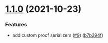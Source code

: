 # [1.1.0](https://github.com/antouhou/rs-merkle/compare/v1.0.0...v1.1.0) (2021-10-23)


### Features

* add custom proof serializers ([#9](https://github.com/antouhou/rs-merkle/issues/9)) ([b7b394f](https://github.com/antouhou/rs-merkle/commit/b7b394f3e59b400485795699af6131c3e36a2873))



